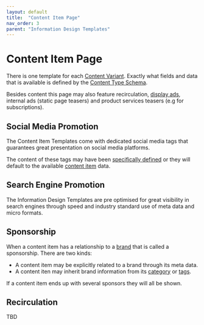 ```yaml
---
layout: default
title:  "Content Item Page"
nav_order: 3
parent: "Information Design Templates"
---
```


# Content Item Page

There is one template for each [Content Variant](../data-models/content-item.md#content-variants). Exactly what fields and data that is available is defined by the [Content Type Schema](../data-models/content-item.md).

Besides content this page may also feature recirculation, [display ads](../data-models/part-ad.md), internal ads (static page teasers) and product services teasers (e.g for subscriptions).

## Social Media Promotion

The Content Item Templates come with dedicated social media tags that guarantees great presentation on social media platforms. 

The content of these tags may have been [specifically defined](../data-models/content-item.md#social-media-promotion-data) or they will default to the available [content item](../data-models/content-item.md) data. 

## Search Engine Promotion

The Information Design Templates are pre optimised for great visibility in search engines through speed and industry standard use of meta data and micro formats. 

## Sponsorship

When a content item has a relationship to a [brand](../data-models/brand.md) that is called a sponsorship. There are two kinds:
* A content item may be explicitly related to a brand through its meta data.
* A content iten may inherit brand information from its [category](../data-models/category.md) or [tags](../data-models/tag.md).

If a content item ends up with several sponsors they will all be shown. 

## Recirculation

TBD
